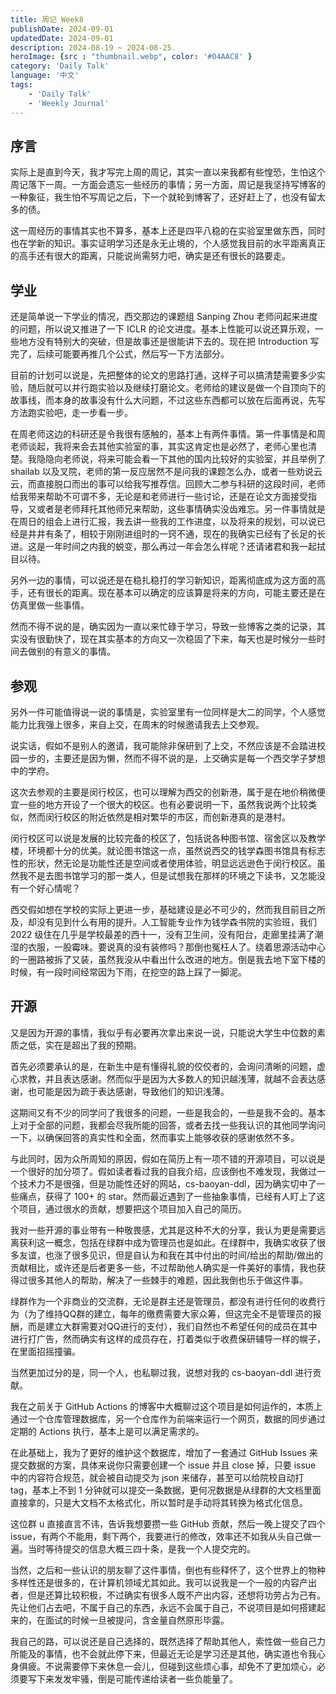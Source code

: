 ```yaml
---
title: 周记 Week8
publishDate: 2024-09-01
updatedDate: 2024-09-01
description: 2024-08-19 ~ 2024-08-25.
heroImage: {src : "thumbnail.webp", color: '#04AAC8' }
category: 'Daily Talk'
language: '中文'
tags:
    - 'Daily Talk'
    - 'Weekly Journal'
---
```


## 序言

实际上是直到今天，我才写完上周的周记，其实一直以来我都有些惶恐，生怕这个周记落下一周。一方面会遗忘一些经历的事情；另一方面，周记是我坚持写博客的一种象征，我生怕不写周记之后，下一个就轮到博客了，还好赶上了，也没有留太多的债。

这一周经历的事情其实也不算多，基本上还是四平八稳的在实验室里做东西，同时也在学新的知识。事实证明学习还是永无止境的，个人感觉我目前的水平距离真正的高手还有很大的距离，只能说尚需努力吧，确实是还有很长的路要走。

## 学业

还是简单说一下学业的情况，西交那边的课题组 Sanping Zhou 老师问起来进度的问题，所以说又推进了一下 ICLR 的论文进度。基本上性能可以说还算乐观，一些地方没有特别大的突破，但是故事还是很能讲下去的。现在把 Introduction 写完了，后续可能要再推几个公式，然后写一下方法部分。

目前的计划可以说是，先把整体的论文的思路打通，这样子可以搞清楚需要多少实验，随后就可以并行跑实验以及继续打磨论文。老师给的建议是做一个自顶向下的故事线，而本身的故事没有什么大问题，不过这些东西都可以放在后面再说，先写方法跑实验吧，走一步看一步。

在周老师这边的科研还是令我很有感触的，基本上有两件事情。第一件事情是和周老师谈起，我将来会去其他实验室的事，其实这肯定也是必然了，老师心里也清楚。我隐隐向老师说，将来可能会看一下其他的国内比较好的实验室，并且举例了 shailab 以及叉院，老师的第一反应居然不是问我的课题怎么办，或者一些劝说云云，而直接脱口而出的事可以给我写推荐信。回顾大二参与科研的这段时间，老师给我带来帮助不可谓不多，无论是和老师进行一些讨论，还是在论文方面接受指导，又或者是老师拜托其他师兄来帮助，这些事情确实没齿难忘。另一件事情就是在周日的组会上进行汇报，我去讲一些我的工作进度，以及将来的规划，可以说已经是井井有条了，相较于刚刚进组时的一窍不通，现在的我确实已经有了长足的长进。这是一年时间之内我的蜕变，那么再过一年会怎么样呢？还请诸君和我一起拭目以待。

另外一边的事情，可以说还是在稳扎稳打的学习新知识，距离彻底成为这方面的高手，还有很长的距离。现在基本可以确定的应该算是将来的方向，可能主要还是在仿真里做一些事情。

然而不得不说的是，确实因为一直以来忙碌于学习，导致一些博客之类的记录，其实没有很勤快了，现在其实基本的方向又一次稳固了下来，每天也是时候分一些时间去做别的有意义的事情。

## 参观

另外一件可能值得说一说的事情是，实验室里有一位同样是大二的同学，个人感觉能力比我强上很多，来自上交，在周末的时候邀请我去上交参观。

说实话，假如不是别人的邀请，我可能除非保研到了上交，不然应该是不会踏进校园一步的，主要还是因为懒，然而不得不说的是，上交确实是每一个西交学子梦想中的学府。

这次去参观的主要是闵行校区，也可以理解为西交的创新港，属于是在地价稍微便宜一些的地方开设了一个很大的校区。也有必要说明一下，虽然我说两个比较类似，然而闵行校区的附近依然是相对繁华的市区，而创新港真的是港村。

闵行校区可以说是发展的比较完备的校区了，包括说各种图书馆、宿舍区以及教学楼，环境都十分的优美。就论图书馆这一点，虽然说西交的钱学森图书馆具有标志性的形状，然无论是功能性还是空间或者使用体验，明显远远逊色于闵行校区。虽然我不是去图书馆学习的那一类人，但是试想我在那样的环境之下读书，又怎能没有一个好心情呢？

西交假如想在学校的实际上更进一步，基础建设是必不可少的，然而我目前目之所及，却没有见到什么有用的提升。人工智能专业作为钱学森书院的实验班，我们 2022 级住在几乎是学校最差的西十一，没有卫生间，没有阳台，走廊里挂满了潮湿的衣服，一股霉味。要说真的没有装修吗？那倒也冤枉人了。绕着思源活动中心的一圈路被拆了又装，虽然我没从中看出什么改进的地方。倒是我去地下室下楼的时候，有一段时间经常因为下雨，在挖空的路上踩了一脚泥。

## 开源

又是因为开源的事情，我似乎有必要再次拿出来说一说，只能说大学生中位数的素质之低，实在是超出了我的预期。

首先必须要承认的是，在新生中是有懂得礼貌的佼佼者的，会询问清晰的问题，虚心求教，并且表达感谢。然而似乎是因为大多数人的知识越浅薄，就越不会表达感谢，也可能是因为疏于表达感谢，导致他们的知识浅薄。

这期间又有不少的同学问了我很多的问题，一些是我会的，一些是我不会的。基本上对于全部的问题，我都会尽我所能的回答，或者去找一些我认识的其他同学询问一下，以确保回答的真实性和全面，然而事实上能够收获的感谢依然不多。

与此同时，因为众所周知的原因，假如在简历上有一项不错的开源项目，可以说是一个很好的加分项了。假如读者看过我的自我介绍，应该倒也不难发现，我做过一个技术力不是很强，但是功能性还好的网站，cs-baoyan-ddl，因为确实切中了一些痛点，获得了 100+ 的 star。然而最近遇到了一些抽象事情，已经有人盯上了这个项目，通过很水的贡献，想要把这个项目加入自己的简历。

我对一些开源的事业带有一种敬畏感，尤其是这种不大的分享，我认为更是需要远离获利这一概念，包括在绿群中成为管理员也是如此。在绿群中，我确实收获了很多友谊，也涨了很多见识，但是自认为和我在其中付出的时间/给出的帮助/做出的贡献相比，或许还是后者更多一些，不过帮助他人确实是一件美好的事情，我也获得过很多其他人的帮助，解决了一些棘手的难题，因此我倒也乐于做这件事。

绿群作为一个非商业的交流群，无论是群主还是管理员，都没有进行任何的收费行为（为了维持QQ群的建立，每年的缴费需要大家众筹，但这完全不是管理员的报酬，而是建立大群需要对QQ进行的支付），我们自然也不希望任何的成员在其中进行打广告，然而确实有这样的成员存在，打着类似于收费保研辅导一样的幌子，在里面招摇撞骗。

当然更加过分的是，同一个人，也私聊过我，说想对我的 cs-baoyan-ddl 进行贡献。

我在之前关于 GitHub Actions 的博客中大概聊过这个项目是如何运作的，本质上通过一个仓库管理数据库，另一个仓库作为前端来运行一个网页，数据的同步通过定期的 Actions 执行，基本上是可以满足需求的。

在此基础上，我为了更好的维护这个数据库，增加了一套通过 GitHub Issues 来提交数据的方案，具体来说你只需要创建一个 issue 并且 close 掉，只要 issue 中的内容符合规范，就会被自动提交为 json 来储存，甚至可以给院校自动打 tag，基本上不到 1 分钟就可以提交一条数据，更何况数据是从绿群的大文档里面直接拿的，只是大文档不太格式化，所以暂时是手动将其转换为格式化信息。

这位群 u 直接直言不讳，告诉我想要攒一些 GitHub 贡献，然后一晚上提交了四个 issue，有两个不能用，剩下两个，我要进行的修改，效率还不如我从头自己做一遍。当时等待提交的信息大概三四十条，是我一个人提交完的。

当然，之后和一些认识的朋友聊了这件事情，倒也有些释怀了，这个世界上的物种多样性还是很多的，在计算机领域尤其如此。我可以说我是一个一般的内容产出者，但是还算比较积极，不过确实有很多人既不产出内容，还想将功劳占为己有。先让他们占去吧，不属于自己的东西，永远不会属于自己，不说项目是如何搭建起来的，在面试的时候一旦被提问，含金量自然原形毕露。

我自己的路，可以说还是自己选择的，既然选择了帮助其他人，索性做一些自己力所能及的事情，也不会就此停下来，但最近无论是学习还是其他，确实道也令我心身俱疲。不说需要停下来休息一会儿，但碰到这些烦心事，却免不了更加烦心，必须要写下来发发牢骚，倒是可能传递给读者一些负能量了。